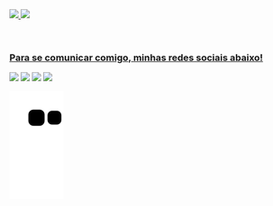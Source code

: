 <div>
   <a href="https://github.com/natalia-lemos">
   <img height="180em" src="https://github-readme-stats.vercel.app/api?username=natalia-lemos&show_icons=true&theme=tokyonight&include_all_commits=true&count_private=true"/>
   <img height="180em" src="https://github-readme-stats.vercel.app/api/top-langs/?username=natalia-lemos&layout=compact&langs_count=6&theme=tokyonight"/>

</div>
<div style="display: inline_block"><br>

</div>
 
 <br>
 
  ### Para se comunicar comigo, minhas redes sociais abaixo!
 
<div> 

  <a href="" target="_blank"><img src="https://img.shields.io/badge/-Instagram-%23E4405F?style=for-the-badge&logo=instagram&logoColor=white" target="_blank"></a>
 <a href="" target="_blank"><img src="https://img.shields.io/badge/Discord-7289DA?style=for-the-badge&logo=discord&logoColor=white" target="_blank"></a> 
  <a href = "mailto:naty.lemos@gmail.com"><img src="https://img.shields.io/badge/-Gmail-%23333?style=for-the-badge&logo=gmail&logoColor=white" target="_blank"></a>
  <a href="" target="_blank"><img src="https://img.shields.io/badge/-LinkedIn-%230077B5?style=for-the-badge&logo=linkedin&logoColor=white" target="_blank"></a> 
 
  ![Snake animation](https://github.com/natalia-lemos/natalia-lemos/blob/output/github-contribution-grid-snake.svg)

</div>
